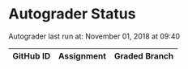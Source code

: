 # Autograder Status
Autograder last run at: November 01, 2018 at 09:40

| GitHub ID | Assignment | Graded Branch |
|-----------|------------|---------------|
